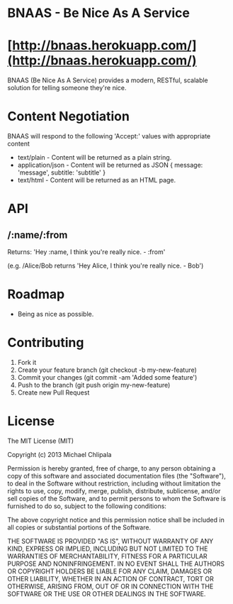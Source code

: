 # BNAAS - Be Nice As A Service

[http://bnaas.herokuapp.com/](http://bnaas.herokuapp.com/)
=============================================

BNAAS (Be Nice As A Service) provides a modern, RESTful, scalable solution for telling someone they're nice.

# Content Negotiation

BNAAS will respond to the following 'Accept:' values with appropriate content

* text/plain - Content will be returned as a plain string.
* application/json - Content will be returned as JSON { message: 'message', subtitle: 'subtitle' }
* text/html - Content will be returned as an HTML page.

# API

## /:name/:from

Returns: 'Hey :name, I think you're really nice. - :from'

(e.g. /Alice/Bob returns 'Hey Alice, I think you're really nice. - Bob')

# Roadmap

* Being as nice as possible.

# Contributing

1. Fork it
2. Create your feature branch (git checkout -b my-new-feature)
3. Commit your changes (git commit -am 'Added some feature')
4. Push to the branch (git push origin my-new-feature)
5. Create new Pull Request

# License

The MIT License (MIT)

Copyright (c) 2013 Michael Chlipala

Permission is hereby granted, free of charge, to any person obtaining a copy of
this software and associated documentation files (the "Software"), to deal in
the Software without restriction, including without limitation the rights to
use, copy, modify, merge, publish, distribute, sublicense, and/or sell copies of
the Software, and to permit persons to whom the Software is furnished to do so,
subject to the following conditions:

The above copyright notice and this permission notice shall be included in all
copies or substantial portions of the Software.

THE SOFTWARE IS PROVIDED "AS IS", WITHOUT WARRANTY OF ANY KIND, EXPRESS OR
IMPLIED, INCLUDING BUT NOT LIMITED TO THE WARRANTIES OF MERCHANTABILITY, FITNESS
FOR A PARTICULAR PURPOSE AND NONINFRINGEMENT. IN NO EVENT SHALL THE AUTHORS OR
COPYRIGHT HOLDERS BE LIABLE FOR ANY CLAIM, DAMAGES OR OTHER LIABILITY, WHETHER
IN AN ACTION OF CONTRACT, TORT OR OTHERWISE, ARISING FROM, OUT OF OR IN
CONNECTION WITH THE SOFTWARE OR THE USE OR OTHER DEALINGS IN THE SOFTWARE.